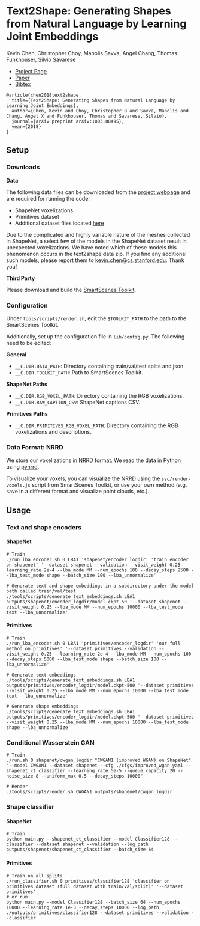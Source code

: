 # Text2Shape: Generating Shapes from Natural Language by Learning Joint Embeddings

Kevin Chen, Christopher Choy, Manolis Savva, Angel Chang, Thomas Funkhouser, Silvio Savarese

* [Project Page](http://text2shape.stanford.edu/)
* [Paper](https://arxiv.org/abs/1803.08495)
* [Bibtex](http://text2shape.stanford.edu/bibtex.bib)

```
@article{chen2018text2shape,
  title={Text2Shape: Generating Shapes from Natural Language by Learning Joint Embeddings},
  author={Chen, Kevin and Choy, Christopher B and Savva, Manolis and Chang, Angel X and Funkhouser, Thomas and Savarese, Silvio},
  journal={arXiv preprint arXiv:1803.08495},
  year={2018}
}
```

## Setup

### Downloads

**Data**

The following data files can be downloaded from the
[project webpage](http://text2shape.stanford.edu/) and are required for running the code:

* ShapeNet voxelizations
* Primitives dataset
* Additional dataset files located [here](http://text2shape.stanford.edu/dataset/text2shape-data.zip)

Due to the complicated and highly variable nature of the meshes collected in ShapeNet, a select few
of the models in the ShapeNet dataset result in unexpected voxelizations. We have noted which of
these models this phenomenon occurs in the text2shape data zip. If you find any additional such models, please report them to
kevin.chen@cs.stanford.edu. Thank you!

**Third Party**

Please download and build the [SmartScenes Toolkit](https://github.com/smartscenes/sstk).

### Configuration

Under `tools/scripts/render.sh`, edit the `$TOOLKIT_PATH` to the path to the SmartScenes Toolkit.

Additionally, set up the configuration file in `lib/config.py`. The following need to be edited:

**General**

* `__C.DIR.DATA_PATH`: Directory containing train/val/test splits and json.
* `__C.DIR.TOOLKIT_PATH`: Path to SmartScenes Toolkit.

**ShapeNet Paths**

* `__C.DIR.RGB_VOXEL_PATH`: Directory containing the RGB voxelizations.
* `__C.DIR.RAW_CAPTION_CSV`: ShapeNet captions CSV.

**Primitives Paths**

* `__C.DIR.PRIMITIVES_RGB_VOXEL_PATH`: Directory containing the RGB voxelizations and descriptions.

### Data Format: NRRD

We store our voxelizations in [NRRD](http://teem.sourceforge.net/nrrd/) format. We read the data in
Python using [pynrrd](https://github.com/mhe/pynrrd).

To visualize your voxels, you can visualize the NRRD using the `ssc/render-voxels.js` script from
SmartScenes Toolkit, or use your own method (e.g. save in a different format and visualize point
clouds, etc.).

## Usage

### Text and shape encoders

#### ShapeNet

```
# Train
./run_lba_encoder.sh 0 LBA1 'shapenet/encoder_logdir' 'train encoder on shapenet' '--dataset shapenet --validation --visit_weight 0.25 --learning_rate 2e-4 --lba_mode MM --num_epochs 100 --decay_steps 2500 --lba_test_mode shape --batch_size 100 --lba_unnormalize'

# Generate text and shape embeddings in a subdirectory under the model path called train/val/test
./tools/scripts/generate_text_embeddings.sh LBA1 outputs/shapenet/encoder_logdir/model.ckpt-50 '--dataset shapenet --visit_weight 0.25 --lba_mode MM --num_epochs 10000 --lba_test_mode text --lba_unnormalize'
```

#### Primitives

```
# Train
./run_lba_encoder.sh 0 LBA1 'primitives/encoder_logdir' 'our full method on primitives' '--dataset primitives --validation --visit_weight 0.25 --learning_rate 2e-4 --lba_mode MM --num_epochs 100 --decay_steps 5000 --lba_test_mode shape --batch_size 100 --lba_unnormalize'

# Generate text embeddings
./tools/scripts/generate_text_embeddings.sh LBA1 outputs/primitives/encoder_logdir/model.ckpt-500 '--dataset primitives --visit_weight 0.25 --lba_mode MM --num_epochs 10000 --lba_test_mode text --lba_unnormalize'

# Generate shape embeddings
./tools/scripts/generate_text_embeddings.sh LBA1 outputs/primitives/encoder_logdir/model.ckpt-500 '--dataset primitives --visit_weight 0.25 --lba_mode MM --num_epochs 10000 --lba_test_mode shape --lba_unnormalize'
```

### Conditional Wasserstein GAN

```
# Train
./run.sh 0 shapenet/cwgan_logdir "CWGAN1 (improved WGAN) on ShapeNet" "--model CWGAN1 --dataset shapenet --cfg ./cfgs/improved_wgan.yaml --shapenet_ct_classifier --learning_rate 5e-5 --queue_capacity 20 --noise_size 8 --uniform_max 0.5 --decay_steps 10000"

# Render
./tools/scripts/render.sh CWGAN1 outputs/shapenet/cwgan_logdir
```

### Shape classifier

#### ShapeNet

```
# Train
python main.py --shapenet_ct_classifier --model Classifier128 --classifier --dataset shapenet --validation --log_path outputs/shapenet/shapenet_ct_classifier --batch_size 64
```

#### Primitives

```
# Train on all splits
./run_classifier.sh 0 primitives/classifier128 'classifier on primitives dataset (full dataset with train/val/split)' '--dataset primitives'
# or run:
python main.py --model Classifier128 --batch_size 64 --num_epochs 10000 --learning_rate 1e-3 --decay_steps 10000 --log_path ./outputs/primitives/classifier128 --dataset primitives --validation --classifier
```
